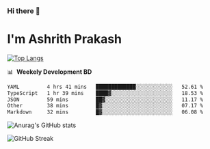 ### Hi there 👋
# I'm Ashrith Prakash

[![Top Langs](https://github-readme-stats.vercel.app/api/top-langs/?username=xxcheckmatexx&count_private=true&include_all_commits=true&show_icons=true&line_height=20&title_color=FFFFFF&icon_color=FFFFFF&text_color=FFFFFF&bg_color=0D1117&langs_count=8)](https://github.com/anuraghazra/github-readme-stats)

📊 &nbsp;**Weekely Development BD**

<!--START_SECTION:waka-->

```txt
YAML         4 hrs 41 mins   █████████████░░░░░░░░░░░░   52.61 %
TypeScript   1 hr 39 mins    ████▓░░░░░░░░░░░░░░░░░░░░   18.53 %
JSON         59 mins         ██▓░░░░░░░░░░░░░░░░░░░░░░   11.17 %
Other        38 mins         █▓░░░░░░░░░░░░░░░░░░░░░░░   07.17 %
Markdown     32 mins         █▓░░░░░░░░░░░░░░░░░░░░░░░   06.08 %
```

<!--END_SECTION:waka-->

![Anurag's GitHub stats](https://github-readme-stats.vercel.app/api?username=xxcheckmatexx&count_private=true&show_icons=true&theme=merko)  

![GitHub Streak](http://github-readme-streak-stats.herokuapp.com?user=xxcheckmatexx&theme=merko&hide_border=true&date_format=M%20j%5B%2C%20Y%5D&fire=DD0E0B)
<br/>

